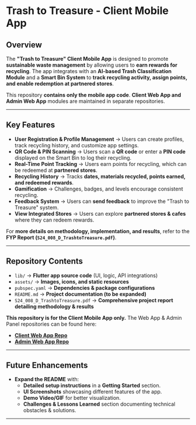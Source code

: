# Trash to Treasure - Client Mobile App  

## Overview  
The **"Trash to Treasure" Client Mobile App** is designed to promote **sustainable waste management** by allowing users to **earn rewards for recycling**. The app integrates with an **AI-based Trash Classification Module** and a **Smart Bin System** to **track recycling activity, assign points, and enable redemption at partnered stores**.  

This repository **contains only the mobile app code**. **Client Web App and Admin Web App** modules are maintained in separate repositories.  

---

## Key Features  
- **User Registration & Profile Management** → Users can create profiles, track recycling history, and customize app settings.
- **QR Code & PIN Scanning** → Users scan a **QR code** or enter a **PIN code** displayed on the Smart Bin to log their recycling.
- **Real-Time Point Tracking** → Users earn points for recycling, which can be redeemed at **partnered stores**.
- **Recycling History** → Tracks **dates, materials recycled, points earned, and redeemed rewards**.
- **Gamification** → Challenges, badges, and levels encourage consistent recycling.
- **Feedback System** → Users can **send feedback** to improve the "Trash to Treasure" system.
- **View Integrated Stores** → Users can explore **partnered stores & cafes** where they can redeem rewards.  

For **more details on methodology, implementation, and results**, refer to the **FYP Report (`S24_008_D_TrashtoTreasure.pdf`)**.  

---

## Repository Contents  
- `lib/` → **Flutter app source code** (UI, logic, API integrations)  
- `assets/` → **Images, icons, and static resources**  
- `pubspec.yaml` → **Dependencies & package configurations**  
- `README.md` → **Project documentation (to be expanded)**  
- `S24_008_D_TrashtoTreasure.pdf` → **Comprehensive project report detailing methodology & results**  

**This repository is for the Client Mobile App only.** The Web App & Admin Panel repositories can be found here:  
- **[Client Web App Repo](https://github.com/imamaaa/trash-to-treasure-client-web-app)**  
- **[Admin Web App Repo](https://github.com/imamaaa/trash-to-treasure-admin-web-app)**  

---

## Future Enhancements  
- **Expand the README** with:  
   - **Detailed setup instructions** in a **Getting Started** section.  
   - **UI Screenshots** showcasing different features of the app.  
   - **Demo Video/GIF** for better visualization.  
   - **Challenges & Lessons Learned** section documenting technical obstacles & solutions.

---
